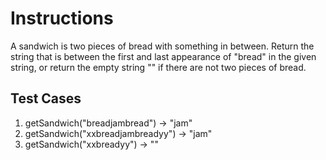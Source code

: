 # Instructions  

A sandwich is two pieces of bread with something in between.  Return the string that is between the first and last appearance of "bread" in the given string, or return the empty string "" if there are not two pieces of bread.

  ## Test Cases
  1. getSandwich("breadjambread") -> "jam"
  2. getSandwich("xxbreadjambreadyy") -> "jam"
  3. getSandwich("xxbreadyy") -> ""
